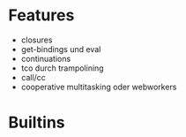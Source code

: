Features
========
- closures
- get-bindings und eval
- continuations
- tco durch trampolining
- call/cc
- cooperative multitasking oder webworkers


Builtins
========


